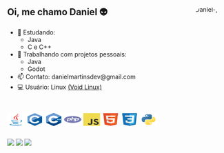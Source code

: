 <div>
  <img style="border-radius: 50%;"  align="right" alt="Daniel-pic" height="150" src="https://user-images.githubusercontent.com/86479460/222490024-992c8c39-4986-45fc-85e5-6c45ccd80e81.png">
<h2> Oi, me chamo Daniel 👽</h2>

  <div>
    <ul>
      <li>🌱 Estudando:
        <ul>
          <li>Java</li>
          <li>C e C++</li>
        </ul>
      </li>
      <li>🔮 Trabalhando com projetos pessoais:
        <ul>
          <li>Java</li>
          <li>Godot</li>
        </ul>
      </li>
      <li>📫 Contato: danielmartinsdev@gmail.com </li>
      <li>💻 Usuário: Linux <a href="https://github.com/void-linux">(Void Linux) </a></li>
    </ul>
  </div>
</div>

 ## 




<div style="display: inline_block"><br>
  <img align="center" alt="Daniel-Java" height="30" width="40" src="https://raw.githubusercontent.com/devicons/devicon/master/icons/java/java-original.svg">
  <img align="center" alt="Daniel-C" height="30" width="40" src="https://raw.githubusercontent.com/devicons/devicon/master/icons/c/c-original.svg">
  <img align="center" alt="Daniel-Cplusplus" height="30" width="40" src="https://raw.githubusercontent.com/devicons/devicon/master/icons/cplusplus/cplusplus-original.svg">
  <img align="center" alt="Daniel-php" height="30" width="40" src="https://raw.githubusercontent.com/devicons/devicon/master/icons/php/php-plain.svg">
  <img align="center" alt="Daniel-Js" height="30" width="40" src="https://raw.githubusercontent.com/devicons/devicon/master/icons/javascript/javascript-original.svg">
  <img align="center" alt="Daniel-HTML" height="30" width="40" src="https://raw.githubusercontent.com/devicons/devicon/master/icons/html5/html5-original.svg">
  <img align="center" alt="Daniel-CSS" height="30" width="40" src="https://raw.githubusercontent.com/devicons/devicon/master/icons/css3/css3-original.svg">
  <img align="center" alt="Daniel-Python" height="30" width="40" src="https://raw.githubusercontent.com/devicons/devicon/master/icons/python/python-original.svg">
</div>
 
 ## 
 
<div> 
   <a href="https://github.com/danieldevzx/dotfiles-config" target="_blank"><img src="https://img.shields.io/badge/Linux-FCC624?style=for-the-badge&logo=linux&logoColor=black"></a> 
    <a href = "mailto:danielmartinsdev@gmail.com"><img src="https://img.shields.io/badge/-Gmail-%23333?style=for-the-badge&logo=gmail&logoColor=white" target="_blank"></a>
    <a href="https://www.linkedin.com/in/danieldevzx/" target="_blank"><img src="https://img.shields.io/badge/-LinkedIn-%230077B5?style=for-the-badge&logo=linkedin&logoColor=white" target="_blank"></a> 
</div>
